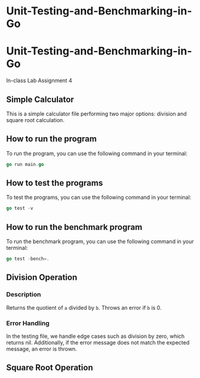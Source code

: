 # Unit-Testing-and-Benchmarking-in-Go

# Unit-Testing-and-Benchmarking-in-Go

In-class Lab Assignment 4

## Simple Calculator

This is a simple calculator file performing two major options: division and square root calculation.

## How to run the program

To run the program, you can use the following command in your terminal:

```go
go run main.go
```

## How to test the programs

To test the programs, you can use the following command in your terminal:

```go
go test -v
```

## How to run the benchmark program

To run the benchmark program, you can use the following command in your terminal:

```go
go test -bench=.
```

## Division Operation

### Description

Returns the quotient of `a` divided by `b`. Throws an error if `b` is 0.

### Error Handling

In the testing file, we handle edge cases such as division by zero, which returns nil. Additionally, if the error message does not match the expected message, an error is thrown.

## Square Root Operation
